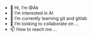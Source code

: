 - 👋 Hi, I’m @Ak
- 👀 I’m interested in AI
- 🌱 I’m currently learning git and gitlab
- 💞️ I’m looking to collaborate on ...
- 📫 How to reach me ...

<!---
Ak870/Ak870 is a ✨ special ✨ repository because its `README.md` (this file) appears on your GitHub profile.
You can click the Preview link to take a look at your changes.
--->

